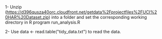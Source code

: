 1-	Unzip (https://d396qusza40orc.cloudfront.net/getdata%2Fprojectfiles%2FUCI%20HAR%20Dataset.zip) into a folder and set the corresponding working directory in R program run_analysis.R

2-	Use data <- read.table("tidy_data.txt") to read the data.
